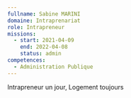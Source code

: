 ```yaml
---
fullname: Sabine MARINI
domaine: Intraprenariat
role: Intrapreneur
missions:
  - start: 2021-04-09
    end: 2022-04-08
    status: admin
competences:
  - Administration Publique
---
```

Intrapreneur un jour, Logement toujours